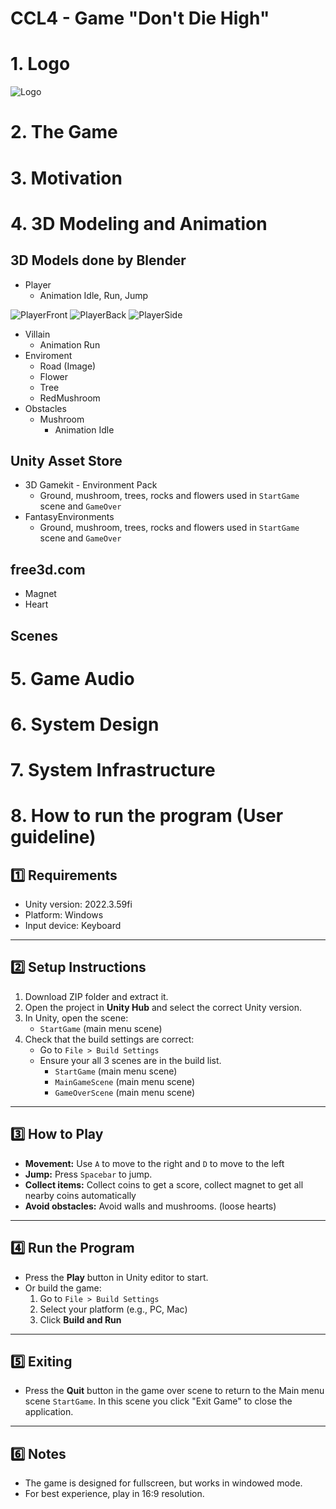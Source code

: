 # CCL4 - Game "Don't Die High"
 
# 1. Logo

![Logo](Assets/Documents/Images/logo.png)

# 2. The Game

# 3. Motivation

# 4. 3D Modeling and Animation

## 3D Models done by Blender
- Player  
    - Animation Idle, Run, Jump

![PlayerFront](Assets/Documents/Images/playerfront.png)
![PlayerBack](Assets/Documents/Images/playerback.png)
![PlayerSide](Assets/Documents/Images/playerside.png)

- Villain
    - Animation Run
- Enviroment
    - Road (Image)
    - Flower
    - Tree
    - RedMushroom
- Obstacles
    - Mushroom
        - Animation Idle
## Unity Asset Store
- 3D Gamekit - Environment Pack
    - Ground, mushroom, trees, rocks and flowers used in `StartGame` scene and `GameOver`
- FantasyEnvironments
    - Ground, mushroom, trees, rocks and flowers used in `StartGame` scene and `GameOver`

## free3d.com
- Magnet
- Heart

## Scenes

# 5. Game Audio

# 6. System Design

# 7. System Infrastructure

# 8. How to run the program (User guideline)

## 1️⃣ Requirements
- Unity version: 2022.3.59fi
- Platform: Windows
- Input device: Keyboard

---

## 2️⃣ Setup Instructions
1. Download ZIP folder and extract it.
2. Open the project in **Unity Hub** and select the correct Unity version.
3. In Unity, open the scene:
   - `StartGame` (main menu scene)
4. Check that the build settings are correct:
   - Go to `File > Build Settings`
   - Ensure your all 3 scenes are in the build list.
      - `StartGame` (main menu scene)
      - `MainGameScene` (main menu scene)
      - `GameOverScene` (main menu scene)
---

## 3️⃣ How to Play
- **Movement:** Use `A` to move to the right and `D` to move to the left
- **Jump:** Press `Spacebar` to jump.
- **Collect items:** Collect coins to get a score, collect magnet to get all nearby coins automatically
- **Avoid obstacles:** Avoid walls and mushrooms. (loose hearts)

---

## 4️⃣ Run the Program
- Press the **Play** button in Unity editor to start.
- Or build the game:
  1. Go to `File > Build Settings`
  2. Select your platform (e.g., PC, Mac)
  3. Click **Build and Run**

---

## 5️⃣ Exiting
- Press the **Quit** button in the game over scene to return to the Main menu scene `StartGame`. In this scene you click "Exit Game" to close the application.

---

## 6️⃣ Notes
- The game is designed for fullscreen, but works in windowed mode.
- For best experience, play in 16:9 resolution.